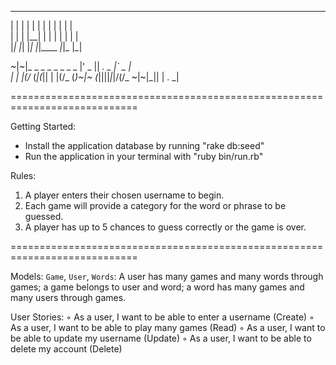 _______  ______   ______ _____ _______ 
  | |   | |  | | | |      | |    | |   
  | |   | |__| | | |      | |    | |   
  |_|   |_|  |_| |_|____ _|_|_   |_|  
                                        
~|~|_  _    _  _  _ _  _    _  |'   _ ||    _.   _    |`    _  |  
 | | |(/_  (_|(_|| | |(/_  (_)~|~  (_||||_|_\|\/(/_  ~|~|_|| | . 
            _| 

============================================================================

Getting Started: 

- Install the application database by running "rake db:seed" 
- Run the application in your terminal with "ruby bin/run.rb"

Rules:

1. A player enters their chosen username to begin. 
2. Each game will provide a category for the word or phrase to be guessed.
3. A player has up to 5 chances to guess correctly or the game is over.

============================================================================

Models:
`Game`, `User`, `Words`: A user has many games and many words through games; a game belongs to user and word; a word has many games and many users through games.

User Stories:
◦ As a user, I want to be able to enter a username (Create)
◦ As a user, I want to be able to play many games (Read)
◦ As a user, I want to be able to update my username (Update)
◦ As a user, I want to be able to delete my account (Delete)